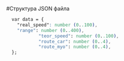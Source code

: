 #Структура JSON файла
```css
  var data = {
    "real_speed": number (0..100),
    "range": number (0..400),
            "teor_speed": number (0..100), 
            "route_car": number (0..4), 
            "route_myo": number (0..4), 
  };
```        
